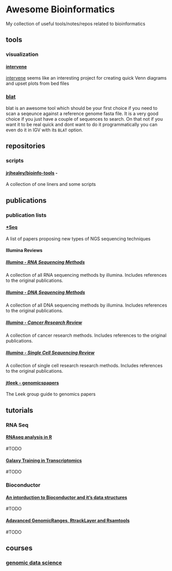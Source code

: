 

# Awesome Bioinformatics

My collection of useful tools/notes/repos related to bioinformatics

## tools

### visualization

#### [intervene](https://intervene.readthedocs.io/en/latest/introduction.html)

[intervene](https://intervene.readthedocs.io/en/latest/introduction.html) seems like an interesting project for creating quick Venn diagrams and upset plots from bed files

### [blat](https://genome.ucsc.edu/FAQ/FAQblat)

blat is an awesome tool which should be your first choice if you need to scan a seqeunce against a reference genome fasta file. It is a very good choice if you just have a couple of sequences to search. On that not if you want it to be real quick and dont want to do it programmatically you can even do it in IGV with its `BLAT` option.

## repositories

### scripts

#### [jrjhealey/bioinfo-tools](https://github.com/jrjhealey/bioinfo-tools) - 

A collection of one liners and some scripts

## publications

### publication lists

#### [\*Seq](https://liorpachter.wordpress.com/seq/)

A list of papers proposing new types of NGS sequencing techniques

#### Illumina Reviews

##### [Illumina - RNA Sequencing Methods](https://www.illumina.com/content/dam/illumina-marketing/documents/products/research_reviews/rna-sequencing-methods-review-web.pdf)

A collection of all RNA sequencing methods by illumina. Includes references to the original publications.

##### [Illumina - DNA Sequencing Methods](https://www.illumina.com/content/dam/illumina-marketing/documents/products/research_reviews/dna-sequencing-methods-review-web.pdf)

A collection of all DNA sequencing methods by illumina. Includes references to the original publications.

##### [Illumina - Cancer Research Review](https://www.illumina.com/content/dam/illumina-marketing/documents/products/research_reviews/cancer_research_review.pdf)

A collection of cancer research methods. Includes references to the original publications.

##### [Illumina - Single Cell Sequencing Review](https://www.illumina.com/content/dam/illumina-marketing/documents/products/research_reviews/single-cell-sequencing-research-review.pdf)

A collection of single cell research research methods. Includes references to the original publications.

#### [jtleek - genomicspapers](https://github.com/jtleek/genomicspapers/)

The Leek group guide to genomics papers 

## tutorials

### RNA Seq

#### [RNAseq analysis in R](https://combine-australia.github.io/RNAseq-R/)

#TODO

#### [Galaxy Training in Transcriptomics](https://galaxyproject.github.io/training-material/topics/transcriptomics/)

#TODO

### Bioconductor

#### [An intorduction to Bioconductor and it’s data structures](https://combine-australia.github.io/2017-05-19-bioconductor-melbourne/data_structures.html) 

#TODO

#### [Adavanced GenomicRanges, RtrackLayer and Rsamtools](https://combine-australia.github.io/2017-05-19-bioconductor-melbourne/AdvGRanges_Rtracklayer_Rsamtools.html)

#TODO

## courses

### [genomic data science](https://www.coursera.org/specializations/genomic-data-science)


